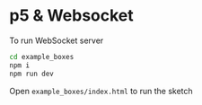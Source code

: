 # p5 & Websocket

To run WebSocket server

```bash
cd example_boxes
npm i
npm run dev
```

Open `example_boxes/index.html` to run the sketch
